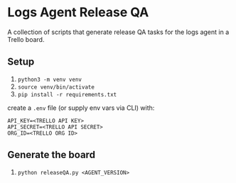 # Logs Agent Release QA

A collection of scripts that generate release QA tasks for the logs agent in a Trello board. 

## Setup

1. `python3 -m venv venv`
2. `source venv/bin/activate`
3. `pip install -r requirements.txt`

create a `.env` file (or supply env vars via CLI) with:

```
API_KEY=<TRELLO API KEY>
API_SECRET=<TRELLO API SECRET>
ORG_ID=<TRELLO ORG ID>
```

## Generate the board 

1. `python releaseQA.py <AGENT_VERSION>`